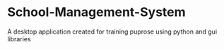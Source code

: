 # School-Management-System
A desktop application created for training puprose using python and gui libraries
